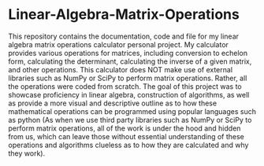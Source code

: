 # Linear-Algebra-Matrix-Operations
This repository contains the documentation, code and file for my linear algebra matrix operations calculator personal project.
My calculator provides various operations for matrices, including conversion to echelon form, calculating the determinant, calculating the inverse of a given matrix,
and other operations. This calculator does NOT make use of external libraries such as NumPy or SciPy to perform matrix operations. Rather, all the operations were coded from scratch. The goal of this project was to
showcase proficiency in linear algebra, construction of algorithms, as well as provide a more visual and descriptive outline as to how these mathematical operations can be programmed
using popular languages such as python (As when we use third party libraries such as NumPy or SciPy to perform matrix operations, all of the work is under the hood and hidden from us, which can
leave those without essential understanding of these operations and algorithms clueless as to how they are calculated and why they work).
